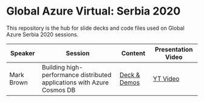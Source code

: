 # Global Azure Virtual: Serbia 2020
This repository is the hub for slide decks and code files used on Global Azure Serbia 2020 sessions.

|**Speaker**|**Session**|**Content**|**Presentation Video**|
|-|-|-|-|
|Mark Brown|Building high-performance distributed applications with Azure Cosmos DB|[Deck & Demos](https://github.com/markjbrown/cosmos-global-distribution-demos)|[YT Video](https://youtu.be/9W60DSQ_hNM)|
